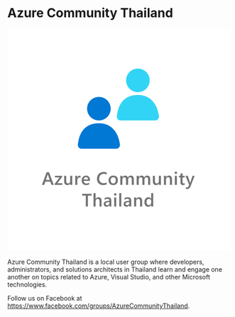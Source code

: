 # Azure Community Thailand

[![Azure Community Thailand](AzureCommunityThailand.png "Visit us here!")](https://www.facebook.com/groups/AzureCommunityThailand)

Azure Community Thailand is a local user group where developers, administrators, and solutions architects in Thailand learn and engage one another on topics related to Azure, Visual Studio, and other Microsoft technologies.

Follow us on Facebook at https://www.facebook.com/groups/AzureCommunityThailand.
